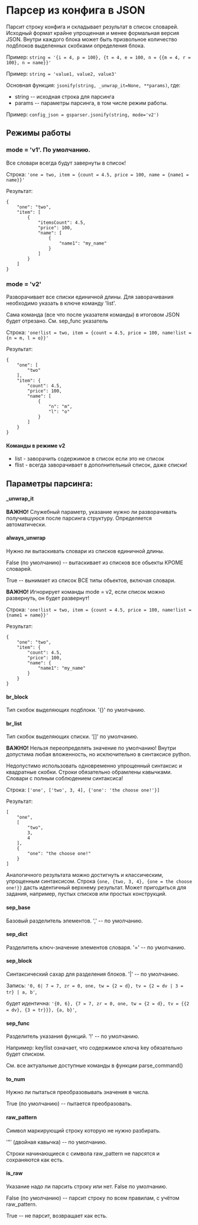 # Парсер из конфига в JSON
Парсит строку конфига и складывает результат в список словарей. Исходный формат крайне упрощенная и менее формальная версия JSON. Внутри каждого блока может быть призвольное количество подблоков выделенных скобками определения блока.

Пример: ```string = '{i = 4, p = 100}, {t = 4, e = 100, n = {{m = 4, r = 100}, n = name}}'```

Пример: ```string = 'value1, value2, value3'```

Основная функция: ```jsonify(string, _unwrap_it=None, **params)```, где:

 * string -- исходная строка для парсинга
 * params -- параметры парсинга, в том числе режим работы.

Пример: ```config_json = gsparser.jsonify(string, mode='v2')```

## Режимы работы

### mode = 'v1'. По умолчанию.
Все словари всегда будут завернуты в список!

Строка: ```'one = two, item = {count = 4.5, price = 100, name = {name1 = name}}'```

Результат:
```
{
    "one": "two",
    "item": [
        {
            "itemsCount": 4.5,
            "price": 100,
            "name": [
                {
                    "name1": "my_name"
                }
            ]
        }
    ]
}
```
### mode = 'v2'
Разворачивает все списки единичной длины. Для заворачивания необходимо указать в ключе команду 'list'.

Сама команда (все что после указателя команды) в итоговом JSON будет отрезано. См. sep_func указатель

Строка: ```'one!list = two, item = {сount = 4.5, price = 100, name!list = {n = m, l = o}}'```

Результат:
```
{
    "one": [
        "two"
    ],
    "item": {
        "count": 4.5,
        "price": 100,
        "name": [
            {
                "n": "m",
                "l": "o"
            }
        ]
    }
}
```

#### Команды в режиме v2

 * list - заворачить содержимое в список если это не список
 * flist - всегда заворачивает в дополнительный список, даже списки!

## Параметры парсинга:

#### _unwrap_it
**ВАЖНО!** Служебный параметр, указание нужно ли разворачивать получившуюся после парсинга структуру. Определяется автоматически.

#### always_unwrap
Нужно ли вытаскивать словари из списков единичной длины.

False (по умолчанию) -- вытаскивает из списков все обьекты КРОМЕ словарей.

True -- вынимает из список ВСЕ типы обьектов, включая словари.

**ВАЖНО!** Игнорирует команды mode = v2, если список можно развернуть, он будет развернут!

Строка: ```'one!list = two, item = {count = 4.5, price = 100, name!list = {name1 = name}}'```

Результат:
```
{
    "one": "two",
    "item": {
        "count": 4.5,
        "price": 100,
        "name": {
            "name1": "my_name"
        }
    }
}
```
#### br_block
Тип скобок выделяющих подблоки. '{}' по умолчанию.

#### br_list
Тип скобок выделяющих списки. '[]' по умолчанию.

**ВАЖНО!** Нельзя переопределять значение по умолчанию!
Внутри допустима любая вложенность, но исключительно в синтаксисе python.

Недопустимо использовать одновременно упрощенный синтаксис и квадратные скобки. Строки обязательно обрамлены кавычками. Словари с полным соблюдением синтаксиса!

Строка: ```['one', ['two', 3, 4], {'one': 'the choose one!'}]```

Результат:
```
[
    "one",
    [
        "two",
        3,
        4
    ],
    {
        "one": "the choose one!"
    }
]
```
Аналогичного результата можно достигнуть и классическим, упрощенным синтаксисом. Строка ```{one, {two, 3, 4}, {one = the choose one!}}``` дасть идентичный верхнему результат. Может пригодиться для задания, например, пустых списков или простых конструкций.

#### sep_base
Базовый разделитель элементов. ',' -- по умолчанию.

#### sep_dict
Разделитель ключ-значение элементов словаря. '=' -- по умолчанию.

#### sep_block
Синтаксический сахар для разделения блоков. '|' -- по умолчанию.

Запись: ```'0, 6| 7 = 7, zr = 0, one, tw = {2 = d}, tv = {2 = dv | 3 = tr} | a, b'```,

будет идентична: ```'{0, 6}, {7 = 7, zr = 0, one, tw = {2 = d}, tv = {{2 = dv}, {3 = tr}}}, {a, b}'```,

#### sep_func
Разделитель указания функций. '!' -- по умолчанию.

Например: key!list означает, что содержимое ключа key обязательно будет списком.

См. все актуальные доступные команды в функции parse_command()

#### to_num
Нужно ли пытаться преобразовывать значения в числа.

True (по умолчанию) -- пытается преобразовать.

#### raw_pattern
Символ маркирующий строку которую не нужно разбирать.

'"' (двойная кавычка) -- по умолчанию. 

Строки начинающиеся с символа raw_pattern не парсятся и сохраняются как есть.

#### is_raw
Указание надо ли парсить строку или нет. False по умолчанию.

False (по умолчанию) -- парсит строку по всем правилам, с учётом raw_pattern.

True -- не парсит, возвращает как есть.
